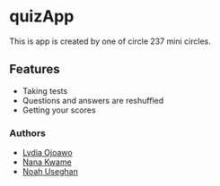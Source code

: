 # quizApp
This is app is created by one of circle 237 mini circles.

## Features
- Taking tests
- Questions and answers are reshuffled
- Getting your scores

### Authors
- <a href="https://github.com/Lydia02">Lydia Ojoawo</a> 
- <a href="https://github.com/stardev1">Nana Kwame</a> 
- <a href="https://github.com/Unique-Red">Noah Useghan</a>